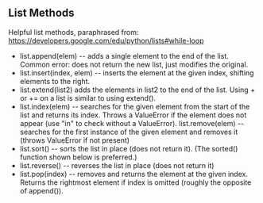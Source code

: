 ## List Methods

Helpful list methods, paraphrased from: https://developers.google.com/edu/python/lists#while-loop

* list.append(elem) -- adds a single element to the end of the list. Common error: does not return the new list, just modifies the original.
* list.insert(index, elem) -- inserts the element at the given index, shifting elements to the right.
* list.extend(list2) adds the elements in list2 to the end of the list. Using + or += on a list is similar to using extend().
* list.index(elem) -- searches for the given element from the start of the list and returns its index. Throws a ValueError if the element does not appear (use "in" to check without a ValueError).
list.remove(elem) -- searches for the first instance of the given element and removes it (throws ValueError if not present)
* list.sort() -- sorts the list in place (does not return it). (The sorted() function shown below is preferred.)
* list.reverse() -- reverses the list in place (does not return it)
* list.pop(index) -- removes and returns the element at the given index. Returns the rightmost element if index is omitted (roughly the opposite of append()).